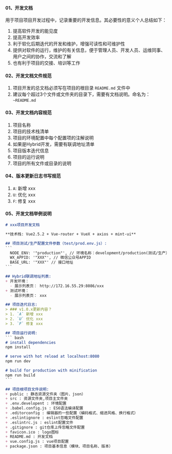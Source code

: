 #### 01、开发文档

用于项目项目开发过程中，记录重要的开发信息。其必要性的意义个人总结如下：

1. 提高软件开发的能见度
2. 提高开发效率
3. 利于软化后期迭代的开发和维护，增强可读性和可维护性
4. 提供对软件的运行，维护的有关信息，便于管理人员、开发人员、运维同事、用户之间的协作，交流和了解
5. 也有利于项目的交接、培训等工作



#### 02、开发文档文件规范

1. 项目开发的总文档必须写在项目的根目录 `README.md` 文件中
2. 建议每个超过3个文件或文件夹的目录下，需要有文档说明。命名为：`~README.md`



#### 03、开发文档内容规范

1. 项目名称
2. 项目的技术栈清单
3. 项目的环境配置中每个配置项的注解说明
4. 如果是Hybrid开发，需要有联调地址清单
5. 项目版本迭代信息
6. 项目的运行说明
7. 项目的所有文件或目录的说明



#### 04、版本更新日志书写规范

1. `A`: 新增 xxx
2. `U`: 优化 xxx
3. `F`: 修复 xxx



#### 05、开发文档举例说明

```markdown
# xxx项目开发文档

**技术栈: Vue2.5.2 + Vue-router + VueX + axios + mint-ui**

## 项目测试/生产配置文件参数（test/prod.env.js）:
​```
  NODE_ENV: '"production"', // 环境名称：development/production(测试/生产）
  WX_APPID: '"XXX"', // 微信公众号APPID
  BASE_URL: '"XXX"' // 接口地址
​```

## Hybrid联调地址列表:
+ 开发环境：
  - 展示列表页： http://172.16.55.29:8086/xxx
+ 测试环境：
  - 展示列表页： xxx

## 项目迭代日志:
> ### v1.0.x更新内容？
> 1. `A` 新增 xxx
> 2. `U` 优化 xxx
> 3. `F` 修复 xxx

## 项目运行说明:
​``` bash
# install dependencies
npm install

# serve with hot reload at localhost:8080
npm run dev

# build for production with minification
npm run build
​```

## 项目根项目文件说明:
+ public : 静态资源文件夹（图片、json）
+ src : 资源文件夹,项目主文件夹
+ .env.developent : 环境配置
+ .babel.config.js : ES6语法编译配置
+ .editorconfig : 编辑器的一些配置（编码格式、缩进风格、换行格式）
+ .eslintignore : eslint忽略文件配置
+ .eslintrc.js : eslint配置文件
+ .gitignore : git仓库上传忽略文件配置
+ favicon.ico : logo图标
+ README.md : 开发文档
+ vue.config.js : vue项目配置
+ package.json : 项目基本信息（模块、项目名称、版本）
```



